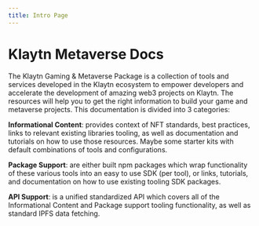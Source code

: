 ```yaml
---
title: Intro Page
---
```


# Klaytn Metaverse Docs 

The Klaytn Gaming & Metaverse Package is a collection of tools and services developed in the Klaytn ecosystem to empower developers and accelerate the development of amazing web3 projects on Klaytn. The resources will help you to get the right information to build your game and metaverse projects. This documentation is divided into 3 categories:

**Informational Content**: provides context of NFT standards, best practices, links to relevant existing libraries tooling, as well as documentation and tutorials on how to use those resources. Maybe some starter kits with default combinations of tools and configurations.

**Package Support**: are either built npm packages which wrap functionality of these various tools into an easy to use SDK (per tool), or links, tutorials, and documentation on how to use existing tooling SDK packages.

**API Support**: is a unified standardized API which covers all of the Informational Content and Package support tooling functionality, as well as standard IPFS data fetching.


